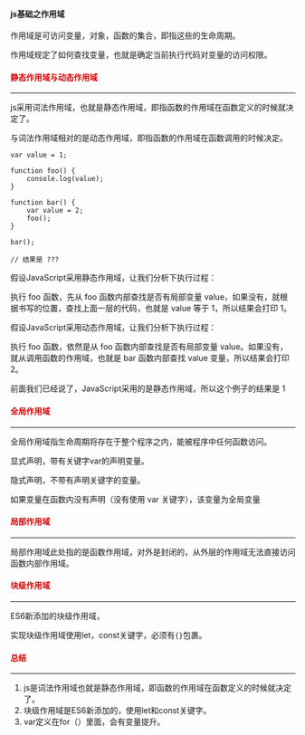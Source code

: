 #### js基础之作用域

作用域是可访问变量，对象，函数的集合，即指这些的生命周期。

作用域规定了如何查找变量，也就是确定当前执行代码对变量的访问权限。



#### <font color="#dd0000">静态作用域与动态作用域</font>

---

js采用词法作用域，也就是静态作用域，即指函数的作用域在函数定义的时候就决定了。

与词法作用域相对的是动态作用域，即指函数的作用域在函数调用的时候决定。

```
var value = 1;

function foo() {
    console.log(value);
}

function bar() {
    var value = 2;
    foo();
}

bar();

// 结果是 ???
```

假设JavaScript采用静态作用域，让我们分析下执行过程：

执行 foo 函数，先从 foo 函数内部查找是否有局部变量 value，如果没有，就根据书写的位置，查找上面一层的代码，也就是 value 等于 1，所以结果会打印 1。

假设JavaScript采用动态作用域，让我们分析下执行过程：

执行 foo 函数，依然是从 foo 函数内部查找是否有局部变量 value。如果没有，就从调用函数的作用域，也就是 bar 函数内部查找 value 变量，所以结果会打印 2。

前面我们已经说了，JavaScript采用的是静态作用域，所以这个例子的结果是 1


#### <font color="#dd0000">全局作用域</font>

---

全局作用域指生命周期将存在于整个程序之内，能被程序中任何函数访问。

显式声明，带有关键字var的声明变量。

隐式声明，不带有声明关键字的变量。

如果变量在函数内没有声明（没有使用 var 关键字），该变量为全局变量


#### <font color="#dd0000">局部作用域</font>

---

局部作用域此处指的是函数作用域，对外是封闭的，从外层的作用域无法直接访问函数内部作用域。


#### <font color="#dd0000">块级作用域</font>

---

ES6新添加的块级作用域，

实现块级作用域使用let，const关键字，必须有`{}`包裹。



#### <font color="#dd0000">总结</font>

---

1. js是词法作用域也就是静态作用域，即函数的作用域在函数定义的时候就决定了。
2. 块级作用域是ES6新添加的，使用let和const关键字。
3. var定义在for（）里面，会有变量提升。






